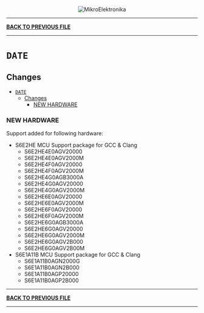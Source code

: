 <p align="center">
  <img src="http://www.mikroe.com/img/designs/beta/logo_small.png?raw=true" alt="MikroElektronika"/>
</p>

---

**[BACK TO PREVIOUS FILE](../changelog.md)**

---

# `DATE`

## Changes

- [`DATE`](#date)
  - [Changes](#changes)
    - [NEW HARDWARE](#new-hardware)

### NEW HARDWARE

Support added for following hardware:

+ S6E2HE MCU Support package for GCC & Clang
  + S6E2HE4E0AGV20000
  + S6E2HE4E0AGV2000M
  + S6E2HE4F0AGV20000
  + S6E2HE4F0AGV2000M
  + S6E2HE4G0AGB3000A
  + S6E2HE4G0AGV20000
  + S6E2HE4G0AGV2000M
  + S6E2HE6E0AGV20000
  + S6E2HE6E0AGV2000M
  + S6E2HE6F0AGV20000
  + S6E2HE6F0AGV2000M
  + S6E2HE6G0AGB3000A
  + S6E2HE6G0AGV20000
  + S6E2HE6G0AGV2000M
  + S6E2HE6G0AGV2B000
  + S6E2HE6G0AGV2B00M
+ S6E1A11B MCU Support package for GCC & Clang
  + S6E1A11B0AGN2000G
  + S6E1A11B0AGN2B000
  + S6E1A11B0AGP20000
  + S6E1A11B0AGP2B000

---

**[BACK TO PREVIOUS FILE](../changelog.md)**

---
